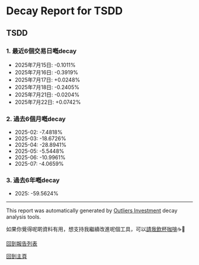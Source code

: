 # Decay Report for TSDD

## TSDD

### 1. 最近6個交易日嘅decay

- 2025年7月15日: -0.1011%
- 2025年7月16日: -0.3919%
- 2025年7月17日: +0.0248%
- 2025年7月18日: -0.2405%
- 2025年7月21日: -0.0204%
- 2025年7月22日: +0.0742%

### 2. 過去6個月嘅decay

- 2025-02: -7.4818%
- 2025-03: -18.6726%
- 2025-04: -28.8941%
- 2025-05: -5.5448%
- 2025-06: -10.9961%
- 2025-07: -4.0659%

### 3. 過去6年嘅decay

- 2025: -59.5624%

------------------------------
This report was automatically generated by [Outliers Investment](https://outliersecon.github.io/Outliers-Investment/) decay analysis tools.

如果你覺得呢啲資料有用，想支持我繼續改進呢個工具，可以[請我飲杯咖啡](https://buymeacoffee.com/outliersecon)☕🙏

[回到報告列表](https://outliersecon.github.io/Outliers-Investment/reports/reports_public)

[回到主頁](https://outliersecon.github.io/Outliers-Investment/)